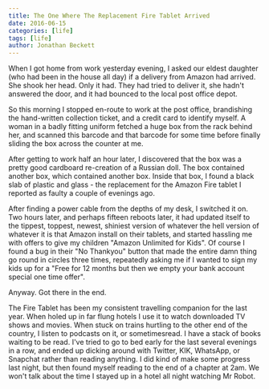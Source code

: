 ```yaml
---
title: The One Where The Replacement Fire Tablet Arrived
date: 2016-06-15
categories: [life]
tags: [life]
author: Jonathan Beckett
---
```


When I got home from work yesterday evening, I asked our eldest daughter (who had been in the house all day) if a delivery from Amazon had arrived. She shook her head. Only it had. They had tried to deliver it, she hadn't answered the door, and it had bounced to the local post office depot.

So this morning I stopped en-route to work at the post office, brandishing the hand-written collection ticket, and a credit card to identify myself. A woman in a badly fitting uniform fetched a huge box from the rack behind her, and scanned this barcode and that barcode for some time before finally sliding the box across the counter at me.

After getting to work half an hour later, I discovered that the box was a pretty good cardboard re-creation of a Russian doll. The box contained another box, which contained another box. Inside that box, I found a black slab of plastic and glass - the replacement for the Amazon Fire tablet I reported as faulty a couple of evenings ago.

After finding a power cable from the depths of my desk, I switched it on. Two hours later, and perhaps fifteen reboots later, it had updated itself to the tippest, toppest, newest, shiniest version of whatever the hell version of whatever it is that Amazon install on their tablets, and started hassling me with offers to give my children "Amazon Unlimited for Kids". Of course I found a bug in their "No Thankyou" button that made the entire damn thing go round in circles three times, repeatedly asking me if I wanted to sign my kids up for a "Free for 12 months but then we empty your bank account special one time offer".

Anyway. Got there in the end.

The Fire Tablet has been my consistent travelling companion for the last year. When holed up in far flung hotels I use it to watch downloaded TV shows and movies. When stuck on trains hurtling to the other end of the country, I listen to podcasts on it, or sometimesread. I have a stack of books waiting to be read. I've tried to go to bed early for the last several evenings in a row, and ended up dicking around with Twitter, KIK, WhatsApp, or Snapchat rather than reading anything. I did kind of make some progress last night, but then found myself reading to the end of a chapter at 2am. We won't talk about the time I stayed up in a hotel all night watching Mr Robot.